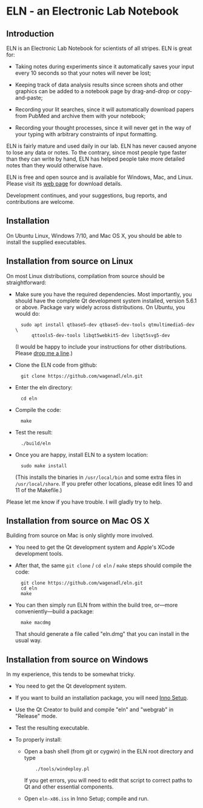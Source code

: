 # ELN - an Electronic Lab Notebook

## Introduction

ELN is an Electronic Lab Notebook for scientists of all stripes. ELN
is great for:

 *  Taking notes during experiments since it automatically saves your
    input every 10 seconds so that your notes will never be lost;

 *  Keeping track of data analysis results since screen shots and
    other graphics can be added to a notebook page by drag-and-drop or
    copy-and-paste;

 *  Recording your lit searches, since it will automatically download
    papers from PubMed and archive them with your notebook;

 *  Recording your thought processes, since it will never get in the
    way of your typing with arbitrary constraints of input formatting.

ELN is fairly mature and used daily in our lab. ELN has never caused
anyone to lose any data or notes. To the contrary, since most people
type faster than they can write by hand, ELN has helped people take
more detailed notes than they would otherwise have.

ELN is free and open source and is available for Windows, Mac, and
Linux. Please visit its [web page](http://www.danielwagenaar.net/eln)
for download details.

Development continues, and your suggestions, bug reports, and
contributions are welcome.

## Installation

On Ubuntu Linux, Windows 7/10, and Mac OS X, you should be able to
install the supplied executables.

## Installation from source on Linux

On most Linux distributions, compilation from source should be
straightforward:

* Make sure you have the required dependencies. Most importantly, you
  should have the complete Qt development system installed, version
  5.6.1 or above. Package vary widely across distributions. On Ubuntu,
  you would do:

        sudo apt install qtbase5-dev qtbase5-dev-tools qtmultimedia5-dev \
            qttools5-dev-tools libqt5webkit5-dev libqt5svg5-dev

  (I would be happy to include your instructions for other
  distributions. Please [drop me a line](mailto:daw@caltech.edu).)

* Clone the ELN code from github:

        git clone https://github.com/wagenadl/eln.git

* Enter the eln directory:

        cd eln

* Compile the code:

        make

* Test the result:

        ./build/eln

* Once you are happy, install ELN to a system location:

        sudo make install

  (This installs the binaries in `/usr/local/bin` and some extra files in
  `/usr/local/share`. If you prefer other locations, please edit lines 10
  and 11 of the Makefile.)

Please let me know if you have trouble. I will gladly try to help.

## Installation from source on Mac OS X

Building from source on Mac is only slightly more involved.

* You need to get the Qt development system and Apple's XCode
  development tools.

* After that, the same `git clone` / `cd eln` / `make` steps
  should compile the code:

        git clone https://github.com/wagenadl/eln.git
        cd eln
        make

* You can then simply run ELN from within the build tree, or—more
  conveniently—build a package:

        make macdmg

  That should generate a file called "eln.dmg" that you can install
  in the usual way.

## Installation from source on Windows

In my experience, this tends to be somewhat tricky.

* You need to get the Qt development system.

* If you want to build an installation package, you will need [Inno
  Setup](http://www.jrsoftware.org/isinfo.php).

* Use the Qt Creator to build and compile "eln" and "webgrab" in "Release" mode.

* Test the resulting executable.

* To properly install:

  * Open a bash shell (from git or cygwin) in the ELN root directory and type

            ./tools/windeploy.pl

      If you get errors, you will need to edit that script to correct paths to Qt
      and other essential components.

  * Open `eln-x86.iss` in Inno Setup; compile and run.

